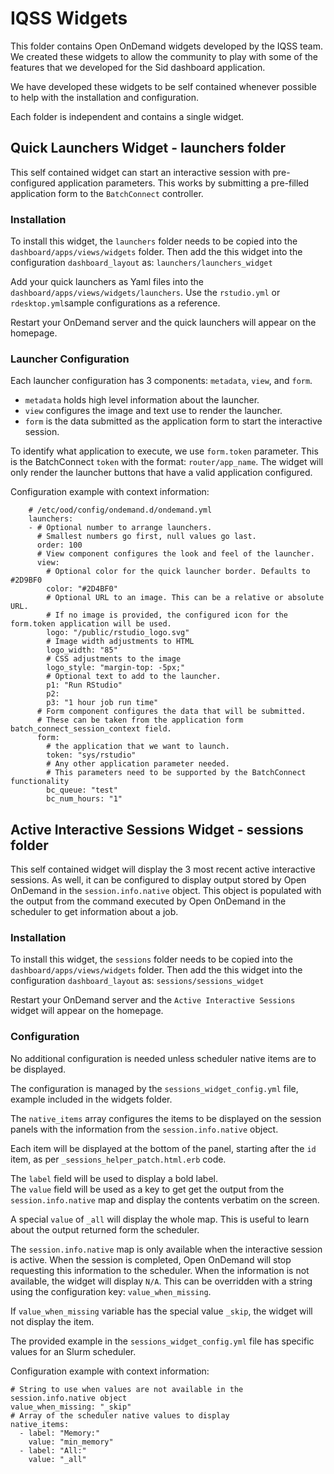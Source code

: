 # IQSS Widgets

This folder contains Open OnDemand widgets developed by the IQSS team.
We created these widgets to allow the community to play with some of the features that we developed for the Sid dashboard application.

We have developed these widgets to be self contained whenever possible to help with the installation and configuration.

Each folder is independent and contains a single widget.

## Quick Launchers Widget - launchers folder

This self contained widget can start an interactive session with pre-configured application parameters.
This works by submitting a pre-filled application form to the `BatchConnect` controller.

### Installation

To install this widget, the `launchers` folder needs to be copied into the `dashboard/apps/views/widgets` folder.
Then add the this widget into the configuration `dashboard_layout` as: `launchers/launchers_widget`

Add your quick launchers as Yaml files into the `dashboard/apps/views/widgets/launchers`. Use the `rstudio.yml` or `rdesktop.yml`sample configurations as a reference.

Restart your OnDemand server and the quick launchers will appear on the homepage.

### Launcher Configuration

Each launcher configuration has 3 components: `metadata`, `view`, and `form`.

- `metadata` holds high level information about the launcher.
- `view` configures the image and text use to render the launcher.
- `form` is the data submitted as the application form to start the interactive session.

To identify what application to execute, we use `form.token` parameter.
This is the BatchConnect `token` with the format: `router/app_name`.
The widget will only render the launcher buttons that have a valid application configured.

Configuration example with context information:
```
    # /etc/ood/config/ondemand.d/ondemand.yml
    launchers:
    - # Optional number to arrange launchers.
      # Smallest numbers go first, null values go last.
      order: 100
      # View component configures the look and feel of the launcher.
      view:
        # Optional color for the quick launcher border. Defaults to #2D9BF0
        color: "#2D4BF0"
        # Optional URL to an image. This can be a relative or absolute URL.
        # If no image is provided, the configured icon for the form.token application will be used.
        logo: "/public/rstudio_logo.svg"
        # Image width adjustments to HTML
        logo_width: "85"
        # CSS adjustments to the image
        logo_style: "margin-top: -5px;"
        # Optional text to add to the launcher.
        p1: "Run RStudio"
        p2:
        p3: "1 hour job run time"
      # Form component configures the data that will be submitted.
      # These can be taken from the application form batch_connect_session_context field.
      form:
        # the application that we want to launch.
        token: "sys/rstudio"
        # Any other application parameter needed.
        # This parameters need to be supported by the BatchConnect functionality
        bc_queue: "test"
        bc_num_hours: "1"
```

## Active Interactive Sessions Widget - sessions folder

This self contained widget will display the 3 most recent active interactive sessions.
As well, it can be configured to display output stored by Open OnDemand in the `session.info.native` object.
This object is populated with the output from the command executed by Open OnDemand in the scheduler to get information about a job.

### Installation

To install this widget, the `sessions` folder needs to be copied into the `dashboard/apps/views/widgets` folder.
Then add the this widget into the configuration `dashboard_layout` as: `sessions/sessions_widget`

Restart your OnDemand server and the `Active Interactive Sessions` widget will appear on the homepage.

### Configuration

No additional configuration is needed unless scheduler native items are to be displayed.

The configuration is managed by the `sessions_widget_config.yml` file, example included in the widgets folder.

The `native_items` array configures the items to be displayed on the session panels with the information from the `session.info.native` object.

Each item will be displayed at the bottom of the panel, starting after the `id` item, as per `_sessions_helper_patch.html.erb` code.

The `label` field will be used to display a bold label.  
The `value` field will be used as a key to get get the output from the `session.info.native` map and display the contents verbatim on the screen.

A special `value` of `_all` will display the whole map. This is useful to learn about the output returned form the scheduler.

The `session.info.native` map is only available when the interactive session is active. When the session is completed, Open OnDemand will stop requesting this information to the scheduler.
When the information is not available, the widget will display `N/A`. This can be overridden with a string using the configuration key: `value_when_missing`.

If `value_when_missing` variable has the special value `_skip`, the widget will not display the item.

The provided example in the `sessions_widget_config.yml` file has specific values for an Slurm scheduler.

Configuration example with context information:
```
# String to use when values are not available in the session.info.native object 
value_when_missing: "_skip"
# Array of the scheduler native values to display
native_items:
  - label: "Memory:"
    value: "min_memory"
  - label: "All:"
    value: "_all"
```